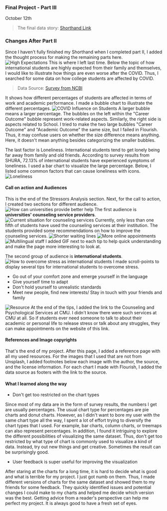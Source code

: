 ### Final Project - Part III

October 12th 

> The final data story: [Shorthand Link](https://carnegiemellon.shorthandstories.com/international-students-stress-level/index.html)

### Changes After Part II
Since I haven't fully finished my Shorthand when I completed part II, I added the thought process for making the remaining parts here.
![High Expectations](Pictures/high_expectation.jpeg)
This is where I left last time. Below the topic of how international students are highly expected from their family and themselves, I would like to illustrate how things are even worse after the COVID. Thus, I searched for some data on how college students are affected by COVID.
> Data Source: [Survey from NCBI](https://www.ncbi.nlm.nih.gov/pmc/articles/PMC7451187/)  

It shows how different percentages of students are affected in terms of work and academic performance. I made a bubble chart to illustrate the different percentages. 
![COVID Influence on Students](Pictures/COVID_influence.png)
A larger bubble means a larger percentage. The bubbles on the left within the "Career Outcome" bubble represent work-related aspects. Similarly, the right side is aspects related to School. I tried to make the two large bubbles "Career Outcome" and "Academic Outcome" the same size, but I failed in Flourish. Thus, it may confuse users on whether the size difference means anything. Here, it doesn't mean anything besides categorizing the smaller bubbles.

The last factor is Loneliness. International students tend to get lonely being far away from family and old friends. According to survey results from SHURA, 72.13% of international students have experienced symptoms of loneliness. I used a bar chart to visualize the large percentage. Below, I listed some common factors that can cause loneliness with icons.
![Loneliness](Pictures/Loneliness.png)

#### Call on action and Audiences 
This is the end of the Stressors Analysis section. Next, for the call to action, I created two sections for different audience.
![How can universities provide better help](Pictures/Universities_subtitle.png)
The first audience is **universities' counseling service providers**.
![Current situation for counseling services](Pictures/Current_situation.jpeg)
Currently, only less than one fifth of students have used the counseling services at their institution. The students provided some recommendations on how to improve the counseling services.
![Shorter waiting lines](Pictures/shorter_lines.jpeg)
![More online appointments](Pictures/more_online_appointments.jpeg)
![Multilingual staff](Pictures/multilingual_staff.jpeg)
I added GIF next to each tip to help quick understanding and make the page more interesting to look at. 

The second group of audience is **international students**.
![How to overcome stress as international students](Pictures/student_subtitle.png)
I made scroll-points to display several tips for international students to overcome stress. 
- Go out of your comfort zone and emerge yourself in the language
- Give yourself time to adapt
- Don't hold yourself to unrealistic standards
- Meet new people, find new interests/ Stay in touch with your friends and family

![Resource](Pictures/Resource.jpeg)
At the end of the tips, I added the link to the Counseling and Psychological Services at CMU. I didn't know there were such services at CMU at all. So if students ever need someone to talk to about their academic or personal life to release stress or talk about any struggles, they can make appointments on the website of this link.

#### References and Image copyrights 
That's the end of my project. After this page, I added a reference page with all my used resources. For the images that I used that are not from Unsplash, I added footnotes below each image with the author, the source, and the license information. For each chart I made with Flourish, I added the data source as footers with the link to the source.

#### What I learned along the way
- Don't get too restricted on the chart types

Since most of my data are in the form of survey results, the numbers I get are usually percentages. The usual chart type for percentages are pie charts and donut charts. However, as I didn't want to bore my user with the same chart type all the way, I spent a lot of effort trying to diversify the chart types that I used. For example, bar charts, column charts, or treemaps can also represent percentages. In addition, I found it intriguing to explore the different possibilities of visualizing the same dataset. Thus, don't get too restricted by what type of chart is commonly used to visualize a kind of data. Instead, try out new things and get creative. Sometimes the result can be surprisingly good.

- User feedback is super useful for improving the visualization  

After staring at the charts for a long time, it is hard to decide what is good and what is terrible for my project. I just got numb on them. Thus, I made different versions of charts for the same dataset and showed them to my friends for some feedback. They quickly identified issues and potential changes I could make to my charts and helped me decide which version was the best. Getting advice from a reader's perspective can help me perfect my project. It is always good to have a fresh set of eyes. 


